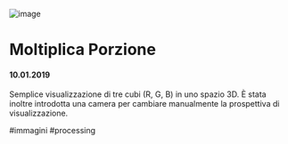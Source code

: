 ![image](https://github.com/KeremTurkyilmaz/TypeMismatchSketches/blob/master/Moltiplica%20Porzione/image/MoltiplicaPorzione.jpg)

# Moltiplica Porzione

#### 10.01.2019

Semplice visualizzazione di tre cubi (R, G, B) in uno spazio 3D. È stata inoltre introdotta una camera per cambiare manualmente la prospettiva di visualizzazione.

\#immagini \#processing

